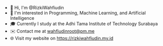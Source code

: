 - 👋 Hi, I'm @RizkiWahfiudin
- 👀 I'm interested in Programming, Machine Learning, and Artificial Intelligence
- 🎓 Currently I study at the Adhi Tama Institute of Technology Surabaya
- ✉️ Contact me at wahfiudinroot@pm.me
- 🌐 Visit my website on https://rizkiwahfiudin.my.id
